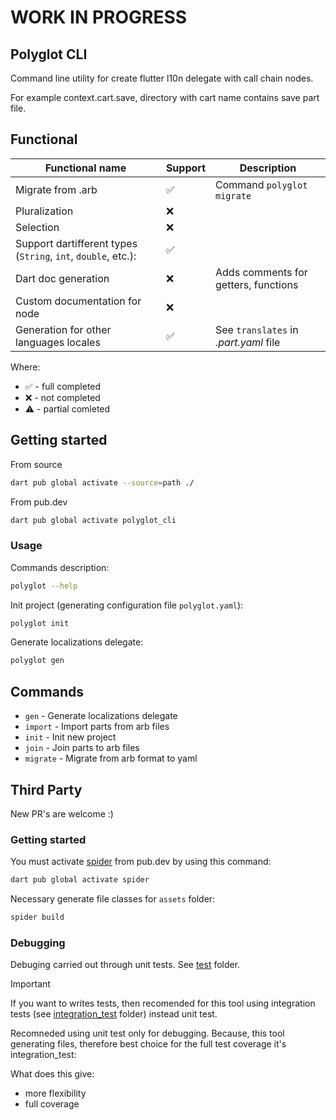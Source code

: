 # WORK IN PROGRESS

## Polyglot CLI

Command line utility for create flutter l10n delegate with call chain nodes.

For example context.cart.save, directory with cart name contains save part file.

## Functional

| Functional name                                                | Support | Description                           |
| -------------------------------------------------------------- | ------- | ------------------------------------- |
| Migrate from .arb                                              | ✅      | Command `polyglot migrate`            |
| Pluralization                                                  | ❌      |                                       |
| Selection                                                      | ❌      |                                       |
| Support dartifferent types  (`String`, `int`, `double`, etc.): | ✅      |                                       |
| Dart doc generation                                            | ❌      | Adds comments for getters, functions  |
| Custom documentation for node                                  | ❌      |                                       |
| Generation for other languages locales                         | ✅      | See `translates` in _.part.yaml_ file |

Where:

- ✅ - full completed
- ❌ - not completed
- ⚠️ - partial comleted


## Getting started

From source 

```sh 
dart pub global activate --source=path ./
```

From pub.dev 

```sh
dart pub global activate polyglot_cli
```

### Usage

Commands description:

```sh
polyglot --help
```

Init project (generating configuration file `polyglot.yaml`):

```sh
polyglot init
```

Generate localizations delegate:

```sh
polyglot gen
```

## Commands

- `gen` - Generate localizations delegate
- `import` - Import parts from arb files
- `init` - Init new project
- `join` - Join parts to arb files
- `migrate` - Migrate from arb format to yaml

## Third Party

New PR's are welcome :)

### Getting started

You must activate [spider](https://pub.dev/packages/spider) from pub.dev by using this command:

```sh
dart pub global activate spider
```

Necessary generate file classes for `assets` folder:

```sh
spider build
```

### Debugging

Debuging carried out through unit tests. See [test](./test/) folder.

> [!IMPORTANT]
> If you want to writes tests, then recomended for this tool 
> using integration tests (see [integration_test](./integration_test/) folder) instead unit test.
>
> Recomneded using unit test only for debugging. Because, this tool generating files, therefore best choice for the full test coverage it's integration_test:
>
> What does this give:
> 
> * more flexibility
> * full coverage